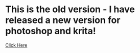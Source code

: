 # This is the old version - I have released a new version for photoshop and krita!

[Click Here](https://internationaltd.github.io/defuser/)

